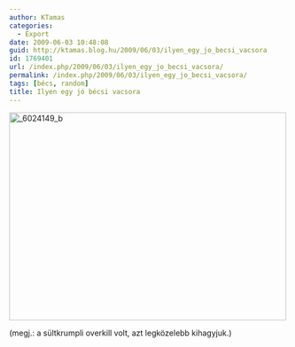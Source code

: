 ```yaml
---
author: KTamas
categories:
  - Export
date: 2009-06-03 10:48:08
guid: http://ktamas.blog.hu/2009/06/03/ilyen_egy_jo_becsi_vacsora
id: 1769401
url: /index.php/2009/06/03/ilyen_egy_jo_becsi_vacsora/
permalink: /index.php/2009/06/03/ilyen_egy_jo_becsi_vacsora/
tags: [bécs, random]
title: Ilyen egy jó bécsi vacsora
---
```


[<img class="aligncenter size-full wp-image-535" title="_6024149_b" src="http://ktamas.blog.hu/media/image/200906/_6024149_b.jpg" alt="_6024149_b" width="500" height="375" />](http://ktamas.blog.hu/media/image/200906/_6024149_b.jpg) 

(megj.: a sültkrumpli overkill volt, azt legközelebb kihagyjuk.)
